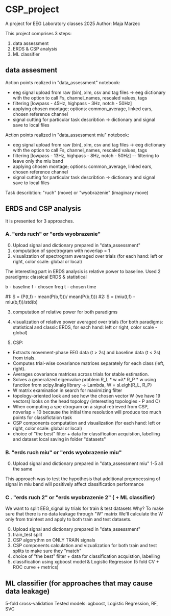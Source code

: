 # CSP_project
A project for EEG Laboratory classes 2025
Author: Maja Marzec


This project comprises 3 steps:

1. data assessment
2. ERDS & CSP analysis
3. ML classifier


## data assesment

Action points realized in "data_assessment" notebook:
- eeg signal upload from raw (bin), xlm, csv and tag files -> eeg dictionary with the option to call Fs, channel_names, rescaled values, tags
- filtering [lowpass - 45Hz, highpass - 3Hz, notch - 50Hz]
- applying chosen montage; options: common_average, linked ears, chosen reference channel
- signal cutting for particular task describtion -> dictionary and signal save to local files

Action points realized in "data_assessment miu" notebook:
- eeg signal upload from raw (bin), xlm, csv and tag files -> eeg dictionary with the option to call Fs, channel_names, rescaled values, tags
- filtering [lowpass - 13Hz, highpass - 8Hz, notch - 50Hz] -- filtering to leave only the miu band
- applying chosen montage; options: common_average, linked ears, chosen reference channel
- signal cutting for particular task describtion -> dictionary and signal save to local files


Task describtion: "ruch" (move) or "wyobrazenie" (imaginary move) 

## ERDS and CSP analysis

It is presented for 3 approaches. 

### A. "erds ruch" or "erds wyobrazenie"

0. Upload signal and dictionary prepared in "data_assessment"
1. computation of spectrogram with noverlap = 1
2. visualization of spectrogram averaged over trials (for each hand: left or right, color scale: global or local)

The interesting part in ERDS analysis is relative power to baseline. 
Used 2 paradigms: classical ERDS & statistical

b - baseline
f - chosen freq
t - chosen time

#1: S = (P(t,f) - mean(P(b,f)))/ mean(P(b,f)))
#2: S = (miu(t,f) - miu(b,f))/std(b)

3. computation of relative power for both paradigms
4. visualization of relative power averaged over trials (for both paradigms: statistical and classic ERDS, for each hand: left or right, color scale - global)

5. CSP:
  - Extracts movement-phase EEG data (t > 2s) and baseline data (t < 2s) from trials.
  - Computes trial-wise covariance matrices separately for each class (left, right).
  - Averages covariance matrices across trials for stable estimation.
  - Solves a generalized eigenvalue problem R_L * w =λ* R_P * w using function from scipy.linalg library -> Lambda, W = sl.eigh(R_L, R_P)
  - W matrix examination in search for maximizing filter
  - topology-oriented look and see how the chosen vector W (we have 19 vectors) looks on the head topology (interesting topologies - P and C)
  - When computing a spe ctrogram on a signal retrieved from CSP, noverlap = 10 because the initial time resolution will produce too much points for classifictaion task
  - CSP components computation and visualization (for each hand: left or right, color scale: global or local)
  - choice of "the best" filter + data for classification acquistion, labelling and dataset local saving in folder "datasets"

### B. "erds ruch miu" or "erds wyobrazenie miu"

0. Upload signal and dictionary prepared in "data_assessment miu"
1-5 all the same

This approach was to test the hypothesis that additional preprocessing of signal in miu band will positively affect classification performance

### C . "erds ruch 2" or "erds wyobrazenie 2" ( + ML classifier)

We want to split EEG_signal by trials for train & test datasets 
Why? To make sure that there is no data leakage through "W" matrix
We'll calculate the W only from traintest and apply to both train and test datasets.

0. Upload signal and dictionary prepared in "data_assessment"
1. train_test split
2. CSP algorythm on ONLY TRAIN signals
3. CSP components calculation and vizualization for both train and test splits to make sure they "match"
4. choice of "the best" filter + data for classification acquistion, labelling
5. classification using xgboost model & Logistic Regression (5 fold CV + ROC curve + metrics)

## ML classifier (for approaches that may cause data leakage)

5-fold cross-validation
Tested models: xgboost, Logistic Regression, RF, SVC

